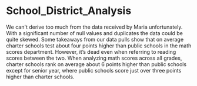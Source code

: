# School_District_Analysis

We can't derive too much from the data received by Maria unfortunately. With a significant number of null values and duplicates the data could be quite skewed. Some takeaways from our data pulls show that on average charter schools test about four points higher than public schools in the math scores department. However, it’s dead even when referring to reading scores between the two. When analyzing math scores across all grades, charter schools rank on average about 6 points higher than public schools except for senior year, where public schools score just over three points higher than charter schools.
